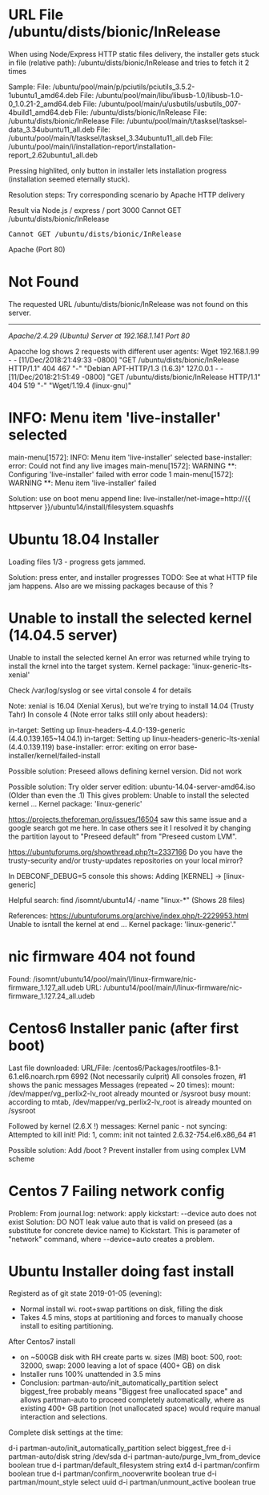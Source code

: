# URL File /ubuntu/dists/bionic/InRelease

When using Node/Express HTTP static files delivery, the installer gets stuck
in file (relative path): /ubuntu/dists/bionic/InRelease and tries to fetch it
2 times

Sample:
File: /ubuntu/pool/main/p/pciutils/pciutils_3.5.2-1ubuntu1_amd64.deb
File: /ubuntu/pool/main/libu/libusb-1.0/libusb-1.0-0_1.0.21-2_amd64.deb
File: /ubuntu/pool/main/u/usbutils/usbutils_007-4build1_amd64.deb
File: /ubuntu/dists/bionic/InRelease
File: /ubuntu/dists/bionic/InRelease
File: /ubuntu/pool/main/t/tasksel/tasksel-data_3.34ubuntu11_all.deb
File: /ubuntu/pool/main/t/tasksel/tasksel_3.34ubuntu11_all.deb
File: /ubuntu/pool/main/i/installation-report/installation-report_2.62ubuntu1_all.deb

Pressing highlited, only button <Cancel> in installer lets installation progress
(installation seemed eternally stuck).

Resolution steps: Try corresponding scenario by Apache HTTP delivery

Result via Node.js / express / port 3000
Cannot GET /ubuntu/dists/bionic/InRelease

<!DOCTYPE html>
<html lang="en">
<head>
<meta charset="utf-8">
<title>Error</title>
</head>
<body>
<pre>Cannot GET /ubuntu/dists/bionic/InRelease</pre>
</body>
</html>

Apache (Port 80)

<!DOCTYPE HTML PUBLIC "-//IETF//DTD HTML 2.0//EN">
<html><head>
<title>404 Not Found</title>
</head><body>
<h1>Not Found</h1>
<p>The requested URL /ubuntu/dists/bionic/InRelease was not found on this server.</p>
<hr>
<address>Apache/2.4.29 (Ubuntu) Server at 192.168.1.141 Port 80</address>
</body></html>

Apacche log shows 2 requests with different user agents:  Wget
192.168.1.99 - - [11/Dec/2018:21:49:33 -0800] "GET /ubuntu/dists/bionic/InRelease HTTP/1.1" 404 467 "-" "Debian APT-HTTP/1.3 (1.6.3)"
127.0.0.1 - - [11/Dec/2018:21:51:49 -0800] "GET /ubuntu/dists/bionic/InRelease HTTP/1.1" 404 519 "-" "Wget/1.19.4 (linux-gnu)"

# INFO: Menu item 'live-installer' selected

main-menu[1572]: INFO: Menu item 'live-installer' selected
base-installer: error: Could not find any live images
main-menu[1572]: WARNING **: Configuring 'live-installer' failed with error code 1
main-menu[1572]: WARNING **:  Menu item 'live-installer' failed

Solution: use on boot menu append line: 
live-installer/net-image=http://{{ httpserver }}/ubuntu14/install/filesystem.squashfs

# Ubuntu 18.04 Installer

Loading files 1/3 - progress gets jammed.

Solution: press enter, and installer progresses
TODO: See at what HTTP file jam happens. Also are we missing packages because of this ?

# Unable to install the selected kernel (14.04.5 server)

Unable to install the selected kernel
An error was returned while trying to install the krnel into the target system.
Kernel package: 'linux-generic-lts-xenial'

Check /var/log/syslog or see virtal console 4 for details

Note: xenial is 16.04 (Xenial Xerus), but we're trying to install 14.04 (Trusty Tahr)
In console 4 (Note error talks still only about headers):

in-target: Setting up linux-headers-4.4.0-139-generic (4.4.0.139.165~14.04.1)
in-target: Setting up linux-headers-generic-lts-xenial (4.4.0.139.119)
base-installer: error: exiting on error base-installer/kernel/failed-install

Possible solution: Preseed allows defining kernel version. Did not work

Possible solution: Try older server edition: ubuntu-14.04-server-amd64.iso (Older than even the .1)
This gives problem: Unable to install the selected kernel
...
Kernel package: 'linux-generic'

https://projects.theforeman.org/issues/16504
 saw this same issue and a google search got me here. In case others see it I resolved it by changing the partition layout to "Preseed default" from "Preseed custom LVM".
 
https://ubuntuforums.org/showthread.php?t=2337166
Do you have the trusty-security and/or trusty-updates repositories on your local mirror? 

In DEBCONF_DEBUG=5 console this shows: Adding [KERNEL] -> [linux-generic]

Helpful search: find /isomnt/ubuntu14/ -name "linux-*" (Shows 28 files)

References:
https://ubuntuforums.org/archive/index.php/t-2229953.html  Unable to isntall the kernel at end ... Kernel package: 'linux-generic'."

# nic firmware 404 not found

Found: /isomnt/ubuntu14/pool/main/l/linux-firmware/nic-firmware_1.127_all.udeb
URL:          /ubuntu14/pool/main/l/linux-firmware/nic-firmware_1.127.24_all.udeb

# Centos6 Installer panic (after first boot)

Last file downloaded: URL/File: /centos6/Packages/rootfiles-8.1-6.1.el6.noarch.rpm 6992 (Not necessarily culprit)
All consoles frozen, #1 shows the panic messages
Messages (repeated ~ 20 times):
mount: /dev/mapper/vg_perlix2-lv_root already mounted or /sysroot busy
mount: according to mtab, /dev/mapper/vg_perlix2-lv_root is already mounted on /sysroot

Followed by kernel (2.6.X !) messages: 
Kernel panic - not syncing: Attempted to kill init!
Pid: 1, comm: init not tainted 2.6.32-754.el6.x86_64 #1

Possible solution: Add /boot ? Prevent installer from using complex LVM scheme

# Centos 7 Failing network config

Problem:
From journal.log: network: apply kickstart: --device auto does not exist
Solution:
DO NOT leak value auto that is valid on preseed (as a substitute for concrete device name) to Kickstart. This is parameter of "network" command, where --device=auto creates a problem.

# Ubuntu Installer doing fast install
Registerd as of git state 2019-01-05 (evening):
- Normal install wi. root+swap partitions on disk, filling the disk
- Takes 4.5 mins, stops at partitioning and forces to manually choose install to esiting partitioning.

After Centos7 install
- on ~500GB disk with RH create parts w. sizes (MB) boot: 500, root: 32000,  swap: 2000 leaving a lot of space (400+ GB) on disk
- Installer runs 100% unattended in 3.5 mins
- Conclusion: partman-auto/init_automatically_partition select biggest_free probably means "Biggest free unallocated space" and allows partman-auto to proceed completely automatically, where as existing 400+ GB partition (not unallocated space) would require manual interaction and selections.

Complete disk settings at the time:

d-i partman-auto/init_automatically_partition select biggest_free
d-i partman-auto/disk string /dev/sda
d-i partman-auto/purge_lvm_from_device boolean true
d-i partman/default_filesystem string ext4
d-i partman/confirm boolean true
d-i partman/confirm_nooverwrite boolean true
d-i partman/mount_style select uuid
d-i partman/unmount_active boolean true


